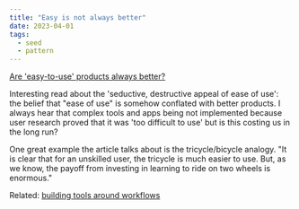 ```yaml
---
title: "Easy is not always better"
date: 2023-04-01
tags:
  - seed
  - pattern
---
```


[Are 'easy-to-use' products always better?](https://www.dougengelbart.org/content/view/348/000/)

Interesting read about the 'seductive, destructive appeal of ease of use': the belief that "ease of use" is somehow conflated with better products. I always hear that complex tools and apps being not implemented because user research proved that it was 'too difficult to use' but is this costing us in the long run?

One great example the article talks about is the tricycle/bicycle analogy. "It is clear that for an unskilled user, the tricycle is much easier to use. But, as we know, the payoff from investing in learning to ride on two wheels is enormous."

Related: [building tools around workflows](thoughts/workflows.md)
